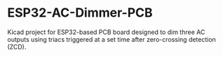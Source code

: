 # ESP32-AC-Dimmer-PCB

Kicad project for ESP32-based PCB board designed to dim three AC outputs using triacs triggered at a set time after zero-crossing detection (ZCD).
